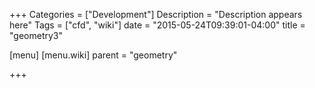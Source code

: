 +++
Categories = ["Development"]
Description = "Description appears here"
Tags = ["cfd", "wiki"]
date = "2015-05-24T09:39:01-04:00"
title = "geometry3"

[menu]
  [menu.wiki]
    parent = "geometry"

+++

